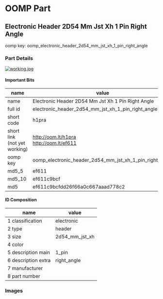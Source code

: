 # OOMP Part  
## Electronic Header 2D54 Mm Jst Xh 1 Pin Right Angle  
  
oomp key: oomp_electronic_header_2d54_mm_jst_xh_1_pin_right_angle  
  
### Part Details  
  
[![working.jpg](working_600.jpg)](working.jpg)  
  
#### Important Bits  
| name | value | 
| --- | --- | 
| name | Electronic Header 2D54 Mm Jst Xh 1 Pin Right Angle | 
| full id | electronic_header_2d54_mm_jst_xh_1_pin_right_angle | 
| short code | h1pra | 
| short link<br>(not yet working) | http://oom.lt/h1pra<br>http://oom.lt/ef611 | 
| oomp key | oomp_electronic_header_2d54_mm_jst_xh_1_pin_right_angle | 
| md5_5 | ef611 | 
| md5_10 | ef611c9bcf | 
| md5 | ef611c9bcfdd26f66a0c667aaad778c2 | 
#### ID Composition  
| name | value | 
| --- | --- | 
| 1 classification | electronic | 
| 2 type | header | 
| 3 size | 2d54_mm_jst_xh | 
| 4 color |  | 
| 5 description main | 1_pin | 
| 6 description extra | right_angle | 
| 7 manufacturer |  | 
| 8 part number |  | 
### Images  
